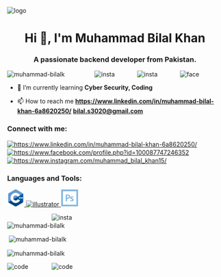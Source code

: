 ![logo](https://github.com/Muhammad-BilalK/Muhammad-BilalK/blob/main/Black%20Modern%20Minimalist%20Corporate%20Technology%20LinkedIn%20Banner.png)
<h1 align="center">Hi 👋, I'm Muhammad Bilal Khan</h1>
<h3 align="center">A passionate backend developer from Pakistan.</h3>

<img align="right" alt="face" width="100" src="https://cliply.co/wp-content/uploads/2019/07/371907490_FACEBOOK_ICON_TRANSPARENT_400.gif">

<img align="right" alt="insta" width="100" src="https://cliply.co/wp-content/uploads/2019/07/371907300_INSTAGRAM_ICON_TRANSPARENT_400.gif">

<img align="right" alt="insta" width="100" src="https://cliply.co/wp-content/uploads/2021/02/372102050_LINKEDIN_ICON_TRANSPARENT_1080.gif">

<p align="left"> <img src="https://komarev.com/ghpvc/?username=muhammad-bilalk&label=Profile%20views&color=0e75b6&style=flat" alt="muhammad-bilalk" /> </p>

- 🌱 I’m currently learning 
**Cyber Security, Coding**

- 📫 How to reach me 
**https://www.linkedin.com/in/muhammad-bilal-khan-6a8620250/**
**bilal.s3020@gmail.com**

<h3 align="left">Connect with me:</h3>
<p align="left">
<a href="https://linkedin.com/in/https://www.linkedin.com/in/muhammad-bilal-khan-6a8620250/" target="blank"><img align="center" src="https://raw.githubusercontent.com/rahuldkjain/github-profile-readme-generator/master/src/images/icons/Social/linked-in-alt.svg" alt="https://www.linkedin.com/in/muhammad-bilal-khan-6a8620250/" height="30" width="40" /></a>
<a href="https://fb.com/https://www.facebook.com/profile.php?id=100087747246352" target="blank"><img align="center" src="https://raw.githubusercontent.com/rahuldkjain/github-profile-readme-generator/master/src/images/icons/Social/facebook.svg" alt="https://www.facebook.com/profile.php?id=100087747246352" height="30" width="40" /></a>
<a href="https://instagram.com/https://www.instagram.com/muhammad_bilal_khan15/" target="blank"><img align="center" src="https://raw.githubusercontent.com/rahuldkjain/github-profile-readme-generator/master/src/images/icons/Social/instagram.svg" alt="https://www.instagram.com/muhammad_bilal_khan15/" height="30" width="40" /></a>
</p>

<h3 align="left">Languages and Tools:</h3>
<p align="left"> <a href="https://www.w3schools.com/cpp/" target="_blank" rel="noreferrer"> <img src="https://raw.githubusercontent.com/devicons/devicon/master/icons/cplusplus/cplusplus-original.svg" alt="cplusplus" width="40" height="40"/> </a> <a href="https://www.adobe.com/in/products/illustrator.html" target="_blank" rel="noreferrer"> <img src="https://www.vectorlogo.zone/logos/adobe_illustrator/adobe_illustrator-icon.svg" alt="illustrator" width="40" height="40"/> </a> <a href="https://www.photoshop.com/en" target="_blank" rel="noreferrer"> <img src="https://raw.githubusercontent.com/devicons/devicon/master/icons/photoshop/photoshop-line.svg" alt="photoshop" width="40" height="40"/> </a> </p>


<img align="right" alt="insta" width="400" src="https://media0.giphy.com/media/xT9IgzoKnwFNmISR8I/giphy.gif">

<p><img align="center" src="https://github-readme-stats.vercel.app/api/top-langs?username=muhammad-bilalk&show_icons=true&locale=en&layout=compact" alt="muhammad-bilalk" /></p>

<p>&nbsp;<img align="center" src="https://github-readme-stats.vercel.app/api?username=muhammad-bilalk&show_icons=true&locale=en" alt="muhammad-bilalk" /></p>

<p><img align="center" src="https://github-readme-streak-stats.herokuapp.com/?user=muhammad-bilalk&" alt="muhammad-bilalk" /></p>

<img align="right" alt="code" width="400" src="https://cdn.booooooom.com/wp-content/uploads/2017/06/dave-whyte-15.gif">
<img align="centre" alt="code" width="400" src="https://laughingsquid.com/wp-content/uploads/2015/04/tumblr_nk6h6eQSjw1tcuj64o1_400.gif">
